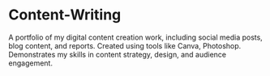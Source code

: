 # Content-Writing
A portfolio of my digital content creation work, including social media posts, blog content, and reports. Created using tools like Canva, Photoshop. Demonstrates my skills in content strategy, design, and audience engagement.
